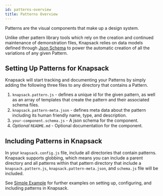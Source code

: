 ```yaml
---
id: patterns-overview
title: Patterns Overview
---
```


Patterns are the visual components that make up a design system. 

Unlike other pattern library tools which rely on the creation and continued maintenance of demonstration files, Knapsack relies on data models defined through [Json Schema](https://json-schema.org/) to power the automatic creation of all the variations of any given Pattern.

## Setting Up Patterns for Knapsack

Knapsack will start tracking and documenting your Patterns by simply adding the following three files to any directory that contains a Pattern. 

1) `knapsack.pattern.js` - defines a unique id for the given pattern, as well as an array of templates that create the pattern and their associated schema files.
2) `knapsack.pattern-meta.json` - defines meta data about the pattern including its human friendly name, type, and description.
3) `your-component.schema.js` - A json schema for the component.
4) *_Optional_* `README.md` - Optional documentation for the component.

## Including Patterns in Knapsack

In your `knapsack.config.js` file, include all directories that contain patterns. Knapsack supports globbing, which means you can include a parent directory and all patterns within that pattern directory that include a `knapsack.pattern.js`, `knapsack.pattern-meta.json`, and `schema.js` file will be included.

See [Simple Example](https://github.com/basaltinc/knapsack/tree/develop/examples/simple) for further examples on setting up, configuring, and including patterns in Knapsack.

